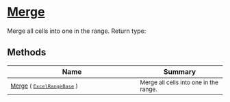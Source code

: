# [Merge](./ExcelHelper-100663986.md)

Merge all cells into one in the range.
Return type:
## Methods

| Name | Summary | 
| --- | --- | 
| <sub>[Merge](./ExcelHelper-100663986.md) ( [`ExcelRangeBase`](./ExcelHelper-100663986.md) )</sub><img width=200/>| <sub>Merge all cells into one in the range.</sub>| <br>


